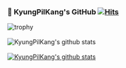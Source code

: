 ### 👋 KyungPilKang's GitHub [![Hits](https://hits.seeyoufarm.com/api/count/incr/badge.svg?url=https%3A%2F%2Fgithub.com%2FKyungPilKang&count_bg=%2379C83D&title_bg=%23555555&icon=trustpilot.svg&icon_color=%2380E596&title=Hits&edge_flat=false)](https://hits.seeyoufarm.com)

![trophy](https://github-profile-trophy.vercel.app/?username=KyungPilKang)
<br><br>
![KyungPilKang's github stats](https://github-readme-stats.vercel.app/api?username=KyungPilKang&show_icons=true)
<br><br>
[![KyungPilKang's github stats](https://github-readme-stats.vercel.app/api/top-langs/?username=KyungPilKang&show_icons=true&hide_border=true&title_color=004386&icon_color=004386&layout=compact)](https://github.com/KyungPilKang)

<!--
**KyungPilKang/KyungPilKang** is a ✨ _special_ ✨ repository because its `README.md` (this file) appears on your GitHub profile.

Here are some ideas to get you started:

- 🔭 I’m currently working on ...
- 🌱 I’m currently learning ...
- 👯 I’m looking to collaborate on ...
- 🤔 I’m looking for help with ...
- 💬 Ask me about ...
- 📫 How to reach me: ...
- 😄 Pronouns: ...
- ⚡ Fun fact: ...
-->
